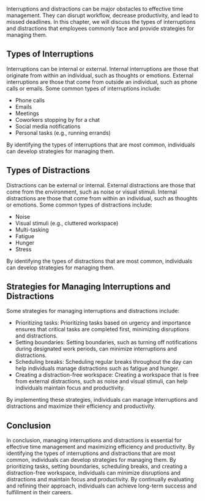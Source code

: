 
Interruptions and distractions can be major obstacles to effective time management. They can disrupt workflow, decrease productivity, and lead to missed deadlines. In this chapter, we will discuss the types of interruptions and distractions that employees commonly face and provide strategies for managing them.

Types of Interruptions
----------------------

Interruptions can be internal or external. Internal interruptions are those that originate from within an individual, such as thoughts or emotions. External interruptions are those that come from outside an individual, such as phone calls or emails. Some common types of interruptions include:

* Phone calls
* Emails
* Meetings
* Coworkers stopping by for a chat
* Social media notifications
* Personal tasks (e.g., running errands)

By identifying the types of interruptions that are most common, individuals can develop strategies for managing them.

Types of Distractions
---------------------

Distractions can be external or internal. External distractions are those that come from the environment, such as noise or visual stimuli. Internal distractions are those that come from within an individual, such as thoughts or emotions. Some common types of distractions include:

* Noise
* Visual stimuli (e.g., cluttered workspace)
* Multi-tasking
* Fatigue
* Hunger
* Stress

By identifying the types of distractions that are most common, individuals can develop strategies for managing them.

Strategies for Managing Interruptions and Distractions
------------------------------------------------------

Some strategies for managing interruptions and distractions include:

* Prioritizing tasks: Prioritizing tasks based on urgency and importance ensures that critical tasks are completed first, minimizing disruptions and distractions.
* Setting boundaries: Setting boundaries, such as turning off notifications during designated work periods, can minimize interruptions and distractions.
* Scheduling breaks: Scheduling regular breaks throughout the day can help individuals manage distractions such as fatigue and hunger.
* Creating a distraction-free workspace: Creating a workspace that is free from external distractions, such as noise and visual stimuli, can help individuals maintain focus and productivity.

By implementing these strategies, individuals can manage interruptions and distractions and maximize their efficiency and productivity.

Conclusion
----------

In conclusion, managing interruptions and distractions is essential for effective time management and maximizing efficiency and productivity. By identifying the types of interruptions and distractions that are most common, individuals can develop strategies for managing them. By prioritizing tasks, setting boundaries, scheduling breaks, and creating a distraction-free workspace, individuals can minimize disruptions and distractions and maintain focus and productivity. By continually evaluating and refining their approach, individuals can achieve long-term success and fulfillment in their careers.
